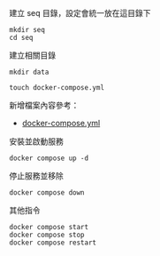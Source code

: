建立 seq 目錄，設定會統一放在這目錄下
```shell=
mkdir seq
cd seq
```

建立相關目錄
```shell=
mkdir data

touch docker-compose.yml
```

新增檔案內容參考：
- [docker-compose.yml](docker-compose.yml)

安裝並啟動服務
```shell=
docker compose up -d
```

停止服務並移除
```shell=
docker compose down
```

其他指令
```shell=
docker compose start
docker compose stop
docker compose restart
```
